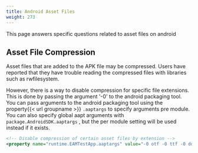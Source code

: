 ```yaml
---
title: Android Asset Files
weight: 273
---
```


This page answers specific questions related to asset files on android

<a name="compression"></a>
## Asset File Compression ##

Asset files that are added to the APK file may be compressed.
Users have reported that they have trouble reading the compressed files with libraries such as rwfilesystem.

However, there is a way to disable compression for specific file extensions.
This is done by passing the argument &#39;-0&#39; to the android packaging tool.
You can pass arguments to the android packaging tool using the property{{< url groupname >}} `.aaptargs` to specify arguments pre module.
You can also specify global aapt arguments with `package.AndroidSDK.aaptargs` , but the per module setting will be used instead if it exists.


```xml
<!-- Disable compression of certain asset files by extension -->
<property name="runtime.EAMTestApp.aaptargs" value="-0 otf -0 ttf -0 dds -0 jpg -0 png -0 pvr -0 mp4 -0 vp6 -0 wmv" />
```
